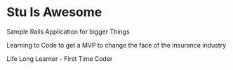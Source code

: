 # Stu Is Awesome

Sample Rails Application for bigger Things

Learning to Code to get a MVP to change the face of the insurance industry

Life Long Learner - First Time Coder